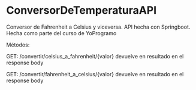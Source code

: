 # ConversorDeTemperaturaAPI
Conversor de Fahrenheit a Celsius y viceversa. API hecha con Springboot. Hecha como parte del curso de YoProgramo

Métodos:

GET: /convertir/celsius_a_fahrenheit/{valor}
devuelve en resultado en el response body

GET: /convertir/fahrenheit_a_celsius/{valor}
devuelve en resultado en el response body
